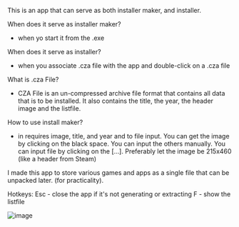  This is an app that can serve as both installer maker, and installer.

 
When does it serve as installer maker? 
- when yo start it from the .exe

When does it serve as installer?
- when you associate .cza file with the app and double-click on a .cza file

  
What is .cza File?
- CZA File is an un-compressed archive file format that contains all data that is to be installed. It also contains the title, the year, the header image and the listfile.

  
How to use install maker?
- in requires image, title, and year and to file input. You can get the image by clicking on the black space. You can input the others manually. You can input file by clicking on the [...]. Preferably let the image be 215x460 (like a header from Steam)


I made this app to store various games and apps as a single file that can be unpacked later. (for practicality).

Hotkeys:
Esc - close the app if it's not generating or extracting
F - show the listfile

![image](https://i.ibb.co/d4CPbTLk/Screenshot-2025-05-05-160023.png)

